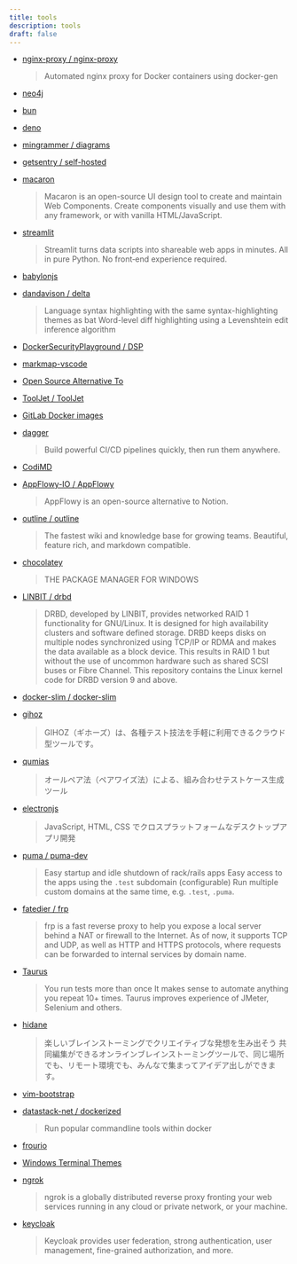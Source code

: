 ```yaml
---
title: tools
description: tools
draft: false
---
```


- [nginx-proxy / nginx-proxy](https://github.com/nginx-proxy/nginx-proxy)
  > Automated nginx proxy for Docker containers using docker-gen

- [neo4j](https://neo4j.com/)

- [bun](https://bun.sh/)

- [deno](https://deno.land/)

- [mingrammer / diagrams](https://github.com/mingrammer/diagrams)

- [getsentry / self-hosted](https://github.com/getsentry/self-hosted)

- [macaron](https://macaron-elements.com/)
  > Macaron is an open-source UI design tool to create and maintain Web Components.
  > Create components visually and use them with any framework, or with vanilla HTML/JavaScript.

- [streamlit](https://streamlit.io/)
  > Streamlit turns data scripts into shareable web apps in minutes.
  > All in pure Python. No front‑end experience required.

- [babylonjs](https://www.babylonjs.com/)

- [dandavison / delta](https://github.com/dandavison/delta)
  > Language syntax highlighting with the same syntax-highlighting themes as bat
  > Word-level diff highlighting using a Levenshtein edit inference algorithm

- [DockerSecurityPlayground / DSP](https://github.com/DockerSecurityPlayground/DSP)

- [markmap-vscode](https://marketplace.visualstudio.com/items?itemName=gera2ld.markmap-vscode)

- [Open Source Alternative To](https://www.opensourcealternative.to/)

- [ToolJet / ToolJet](https://github.com/ToolJet/ToolJet)

- [GitLab Docker images](https://docs.gitlab.com/ee/install/docker.html#install-gitlab-using-docker-compose)

- [dagger](https://dagger.io/)
  > Build powerful CI/CD pipelines quickly, then run them anywhere.

- [CodiMD](https://hackmd.io/c/codimd-documentation/%2Fs%2Fcodimd-configuration)

- [AppFlowy-IO / AppFlowy](https://github.com/AppFlowy-IO/AppFlowy)
  > AppFlowy is an open-source alternative to Notion.

- [outline / outline](https://github.com/outline/outline)
  > The fastest wiki and knowledge base for growing teams. Beautiful, feature rich, and markdown compatible.

- [chocolatey](https://chocolatey.org/)
  > THE PACKAGE MANAGER FOR WINDOWS

- [LINBIT / drbd](https://github.com/LINBIT/drbd)
  > DRBD, developed by LINBIT, provides networked RAID 1 functionality for GNU/Linux. It is designed for high availability clusters and software defined storage. DRBD keeps disks on multiple nodes synchronized using TCP/IP or RDMA and makes the data available as a block device. This results in RAID 1 but without the use of uncommon hardware such as shared SCSI buses or Fibre Channel.
  > This repository contains the Linux kernel code for DRBD version 9 and above.

- [docker-slim / docker-slim](https://github.com/docker-slim/docker-slim)

- [gihoz](https://www.veriserve.co.jp/gihoz/)
  > GIHOZ（ギホーズ）は、各種テスト技法を手軽に利用できるクラウド型ツールです。

- [qumias](https://www.qbook.jp/info-qumias/)
  > オールペア法（ペアワイズ法）による、組み合わせテストケース生成ツール

- [electronjs](https://www.electronjs.org/)
  > JavaScript, HTML, CSS でクロスプラットフォームなデスクトップアプリ開発

- [puma / puma-dev](https://github.com/puma/puma-dev)
  > Easy startup and idle shutdown of rack/rails apps
  > Easy access to the apps using the `.test` subdomain (configurable)
  > Run multiple custom domains at the same time, e.g. `.test`, `.puma`.

- [fatedier / frp](https://github.com/fatedier/frp)
  > frp is a fast reverse proxy to help you expose a local server behind a NAT or firewall to the Internet. As of now, it supports TCP and UDP, as well as HTTP and HTTPS protocols, where requests can be forwarded to internal services by domain name.

- [Taurus](https://gettaurus.org/)
  > You run tests more than once
  > It makes sense to automate anything you repeat 10+ times.
  > Taurus improves experience of JMeter, Selenium and others.

- [hidane](https://hidane.app/)
  > 楽しいブレインストーミングでクリエイティブな発想を生み出そう
  > 共同編集ができるオンラインブレインストーミングツールで、同じ場所でも、リモート環境でも、みんなで集まってアイデア出しができます。

- [vim-bootstrap](https://vim-bootstrap.com/)

- [datastack-net / dockerized](https://github.com/datastack-net/dockerized)
  > Run popular commandline tools within docker

- [frourio](https://frourio.com/docs)

- [Windows Terminal Themes](https://windowsterminalthemes.dev/)

- [ngrok](https://ngrok.com/)
  > ngrok is a globally distributed reverse proxy fronting your web services running in any cloud or private network, or your machine.

- [keycloak](https://www.keycloak.org/)
  > Keycloak provides user federation, strong authentication, user management, fine-grained authorization, and more.
